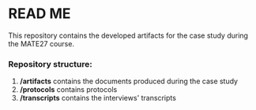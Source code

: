 <h1>READ ME</h1>

This repository contains the developed artifacts for the case study during the MATE27 course.

### Repository structure:

1. **/artifacts** contains the documents produced during the case study
2. **/protocols** contains protocols
3. **/transcripts** contains the interviews' transcripts
